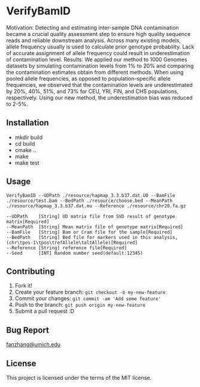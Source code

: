 # VerifyBamID

Motivation: Detecting and estimating inter-sample DNA contamination became a crucial quality assessment step to ensure high quality sequence reads and reliable downstream analysis. Across many existing models, allele frequency usually is used to calculate prior genotype probability. Lack of accurate assignment of allele frequency could result in underestimation of contamination level.
Results: We applied our method to 1000 Genomes datasets by simulating contamination levels from 1% to 20% and comparing the contamination estimates obtain from different methods. When using pooled allele frequencies, as opposed to population-specific allele frequencies, we observed that the contamination levels are underestimated by 20%, 40%, 51%, and 73% for CEU, YRI, FIN, and CHS populations, respectively. Using our new method, the underestimation bias was reduced to 2-5%.


## Installation

  - mkdir build
  - cd build
  - cmake ..
  - make
  - make test

## Usage
```
VerifyBamID --UDPath ./resource/hapmap_3.3.b37.dat.UD --BamFile ./resource/test.bam --BedPath ./resource/choose.bed --MeanPath ./resource/hapmap_3.3.b37.dat.mu --Reference ./resource/chr20.fa.gz
```
```
--UDPath    [String] UD matrix file from SVD result of genotype matrix[Required]
--MeanPath  [String] Mean matrix file of genotype matrix[Required]
--BamFile   [String] Bam or Cram file for the sample[Required]
--BedPath   [String] Bed file for markers used in this analysis,(chr\tpos-1\tpos\trefAllele\taltAllele)[Required]
--Reference [String] reference file[Required]
--Seed      [INT] Random number seed(default:12345)
```

## Contributing

1. Fork it!
2. Create your feature branch: `git checkout -b my-new-feature`
3. Commit your changes: `git commit -am 'Add some feature'`
4. Push to the branch: `git push origin my-new-feature`
5. Submit a pull request :D

## Bug Report

fanzhang@umich.edu

## License

This project is licensed under the terms of the MIT license.
